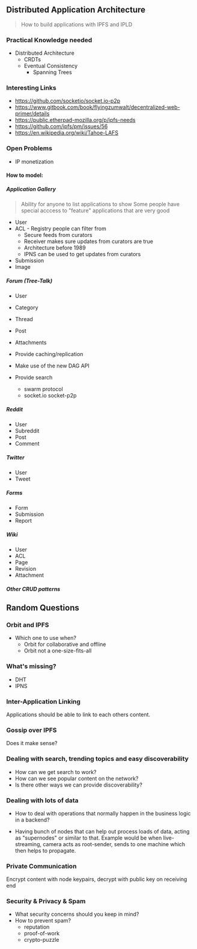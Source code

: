 ## Distributed Application Architecture

> How to build applications with IPFS and IPLD

### Practical Knowledge needed

* Distributed Architecture
    * CRDTs
    * Eventual Consistency
		* Spanning Trees

### Interesting Links

* https://github.com/socketio/socket.io-p2p
* https://www.gitbook.com/book/flyingzumwalt/decentralized-web-primer/details
* https://public.etherpad-mozilla.org/p/ipfs-needs
* https://github.com/ipfs/pm/issues/56
* https://en.wikipedia.org/wiki/Tahoe-LAFS

### Open Problems

* IP monetization

#### How to model:

##### Application Gallery

> Ability for anyone to list applications to show
> Some people have special acccess to "feature" applications that are very good

* User
* ACL - Registry people can filter from
    * Secure feeds from curators
    * Receiver makes sure updates from curators are true
    * Architecture before 1989
    * IPNS can be used to get updates from curators
* Submission
* Image

##### Forum (Tree-Talk)

* User
* Category
* Thread
* Post
* Attachments


* Provide caching/replication
* Make use of the new DAG API
* Provide search

    * swarm protocol
    * socket.io socket-p2p

##### Reddit

* User
* Subreddit
* Post
* Comment

##### Twitter

* User
* Tweet

##### Forms

* Form
* Submission
* Report

##### Wiki

* User
* ACL
* Page
* Revision
* Attachment

##### Other CRUD patterns


## Random Questions

### Orbit and IPFS
* Which one to use when?
    * Orbit for collaborative and offline
    * Orbit not a one-size-fits-all

### What's missing?

* DHT
* IPNS

### Inter-Application Linking

Applications should be able to link to each others content. 

### Gossip over IPFS

Does it make sense?

### Dealing with search, trending topics and easy discoverability

* How can we get search to work?
* How can we see popular content on the network?
* Is there other ways we can provide discoverability?

### Dealing with lots of data

* How to deal with operations that normally happen in the business logic in a backend?

* Having bunch of nodes that can help out process loads of data, acting as "supernodes" or
similar to that. Example would be when live-streaming, camera acts as root-sender, sends to one
machine which then helps to propagate.

### Private Communication

Encrypt content with node keypairs, decrypt with public key on receiving end

### Security & Privacy & Spam

* What security concerns should you keep in mind?
* How to prevent spam?
    * reputation
    * proof-of-work
    * crypto-puzzle
